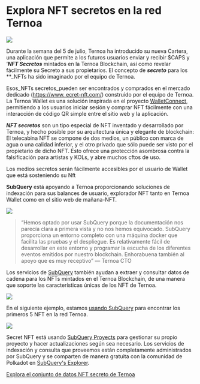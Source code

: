 # Explora NFT secretos en la red Ternoa

![](https://miro.medium.com/max/1200/0*s1fSGGelS-HVJNBm)

Durante la semana del 5 de julio, Ternoa ha introducido su nueva Cartera, una aplicación que permite a los futuros usuarios enviar y recibir $CAPS y ‘**_NFT Secretos_** mintados en la Ternoa Blockchain, así como revelar fácilmente su Secreto a sus propietarios. El concepto de **_secreto_** para los **_NFTs</o> ha sido imaginado por el equipo de Ternoa.</p>

Esos_NFTs secretos_pueden ser encontrados y comprados en el mercado dedicado ([https://www. ecret-nft.com/](https://www.secret-nft.com/)) construido por el equipo de Ternoa. La Ternoa Wallet es una solución inspirada en el proyecto [WalletConnect](https://walletconnect.org/), permitiendo a los usuarios iniciar sesión y comprar NFT fácilmente con una interacción de código QR simple entre el sitio web y la aplicación.

**_NFT secretos_** son un tipo especial de NFT inventado y desarrollado por Ternoa, y hecho posible por su arquitectura única y elegante de blockchain: El telecabina NFT se compone de dos medios, un público con marca de agua o una calidad inferior, y el otro privado que sólo puede ser visto por el propietario de dicho NFT. Esto ofrece una protección asombrosa contra la falsificación para artistas y KOLs, y abre muchos cftos de uso.

Los medios secretos serán fácilmente accesibles por el usuario de Wallet que está sosteniendo su Nft

**SubQuery** está apoyando a Ternoa proporcionando soluciones de indexación para sus balances de usuario, explorador NFT tanto en Ternoa Wallet como en el sitio web de mañana-NFT.

![](https://miro.medium.com/max/1400/0*gquKRKBgiyAAxRFZ)

> “Hemos optado por usar SubQuery porque la documentación nos parecía clara a primera vista y no nos hemos equivocado. SubQuery proporciona un entorno completo con una máquina docker que facilita las pruebas y el despliegue. Es relativamente fácil de desarrollar en este entorno y programar la escucha de los diferentes eventos emitidos por nuestro blockchain. Enhorabuena también al apoyo que es muy receptivo” — Ternoa CTO

Los servicios de [SubQuery](https://subquery.network/) también ayudan a extraer y consultar datos de cadena para los NFTs mintados en el Ternoa Blockchain, de una manera que soporte las características únicas de los NFT de Ternoa.

![](https://miro.medium.com/max/1400/0*CA7lfxmZxHCKhzWw)

En el siguiente ejemplo, estamos [usando SubQuery](https://explorer.subquery.network/subquery/capsule-corp-ternoa/indexer) para encontrar los primeros 5 NFT en la red Ternoa.

![](https://miro.medium.com/max/1400/0*YaQGpb3xUn7BUESx)

Secret NFT está usando [SubQuery Proyects](https://project.subquery.network/) para gestionar su propio proyecto y hacer actualizaciones según sea necesario. Los servicios de indexación y consulta que proveemos están completamente administrados por SubQuery y se comparten de manera gratuita con la comunidad de Polkadot en [SubQuery's Explorer](https://explorer.subquery.network/).

[Explora el conjunto de datos NFT secreto de Ternoa](https://explorer.subquery.network/subquery/capsule-corp-ternoa/indexer)